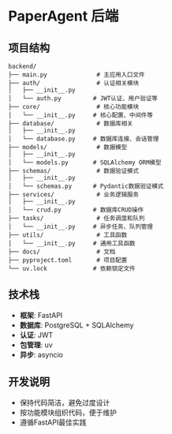 # PaperAgent 后端

## 项目结构

```
backend/
├── main.py              # 主应用入口文件
├── auth/                # 认证相关模块
│   ├── __init__.py
│   └── auth.py         # JWT认证、用户验证等
├── core/                # 核心功能模块
│   └── __init__.py     # 核心配置、中间件等
├── database/            # 数据库相关
│   ├── __init__.py
│   └── database.py     # 数据库连接、会话管理
├── models/              # 数据模型
│   ├── __init__.py
│   └── models.py       # SQLAlchemy ORM模型
├── schemas/             # 数据验证模式
│   ├── __init__.py
│   └── schemas.py      # Pydantic数据验证模式
├── services/            # 业务逻辑服务
│   ├── __init__.py
│   └── crud.py         # 数据库CRUD操作
├── tasks/               # 任务调度和队列
│   └── __init__.py     # 异步任务、队列管理
├── utils/               # 工具函数
│   └── __init__.py     # 通用工具函数
├── docs/                # 文档
├── pyproject.toml       # 项目配置
└── uv.lock             # 依赖锁定文件
```

## 技术栈

- **框架**: FastAPI
- **数据库**: PostgreSQL + SQLAlchemy
- **认证**: JWT
- **包管理**: uv
- **异步**: asyncio

## 开发说明

- 保持代码简洁，避免过度设计
- 按功能模块组织代码，便于维护
- 遵循FastAPI最佳实践